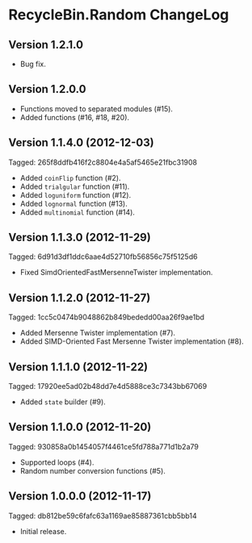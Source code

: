 RecycleBin.Random ChangeLog
===========================

Version 1.2.1.0
---------------

* Bug fix.

Version 1.2.0.0
---------------

* Functions moved to separated modules (#15).
* Added functions (#16, #18, #20).

Version 1.1.4.0 (2012-12-03)
----------------------------
Tagged: 265f8ddfb416f2c8804e4a5af5465e21fbc31908

* Added `coinFlip` function (#2).
* Added `trialgular` function (#11).
* Added `loguniform` function (#12).
* Added `lognormal` function (#13).
* Added `multinomial` function (#14).

Version 1.1.3.0 (2012-11-29)
----------------------------
Tagged: 6d91d3df1ddc6aae4d52710fb56856c75f5125d6

* Fixed SimdOrientedFastMersenneTwister implementation.

Version 1.1.2.0 (2012-11-27)
----------------------------
Tagged: 1cc5c0474b9048862b849bededd00aa26f9ae1bd

* Added Mersenne Twister implementation (#7).
* Added SIMD-Oriented Fast Mersenne Twister implementation (#8).

Version 1.1.1.0 (2012-11-22)
----------------------------
Tagged: 17920ee5ad02b48dd7e4d5888ce3c7343bb67069

* Added `state` builder (#9).

Version 1.1.0.0 (2012-11-20)
----------------------------
Tagged: 930858a0b1454057f4461ce5fd788a771d1b2a79

* Supported loops (#4).
* Random number conversion functions (#5).

Version 1.0.0.0 (2012-11-17)
----------------------------
Tagged: db812be59c6fafc63a1169ae85887361cbb5bb14

* Initial release.

